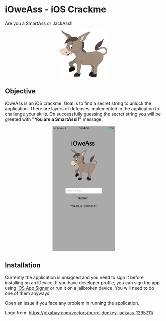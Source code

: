 # iOweAss - iOS Crackme

Are you a SmartAss or JackAss!! 

<p align="center">
    <img src="./ass_icon.png" width="150" height="150">
</p>

## Objective

iOweAss is an iOS crackme. Goal is to find a secret string to unlock the application. There are layers of defenses implemented in the application to challenge your skills. On successfully guessing the secret string you will be greeted with **"You are a SmartAss!!"** message. 

<p align="center">
    <img src="./app.png" width="200" height="400">
</p>


## Installation

Currently the application is unsigned and you need to sign it before installing on an iDevice. If you have developer profile, you can sign the app using [iOS App Signer](https://dantheman827.github.io/ios-app-signer/) or run it on a jailbroken device. You will need to do one of them anyways.  


Open an issue if you face any problem in running the application.  

Logo from: https://pixabay.com/vectors/burro-donkey-jackass-1295711/
